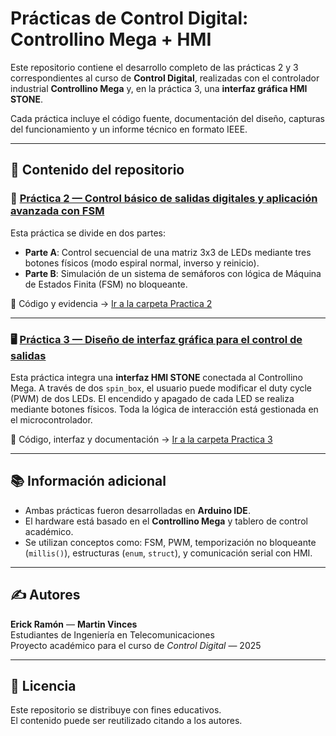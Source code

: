 # Prácticas de Control Digital: Controllino Mega + HMI

Este repositorio contiene el desarrollo completo de las prácticas 2 y 3 correspondientes al curso de **Control Digital**, realizadas con el controlador industrial **Controllino Mega** y, en la práctica 3, una **interfaz gráfica HMI STONE**.

Cada práctica incluye el código fuente, documentación del diseño, capturas del funcionamiento y un informe técnico en formato IEEE.

---

## 📂 Contenido del repositorio

### 🔧 [Práctica 2 — Control básico de salidas digitales y aplicación avanzada con FSM](./Practica2/)

Esta práctica se divide en dos partes:
- **Parte A**: Control secuencial de una matriz 3x3 de LEDs mediante tres botones físicos (modo espiral normal, inverso y reinicio).
- **Parte B**: Simulación de un sistema de semáforos con lógica de Máquina de Estados Finita (FSM) no bloqueante.

📁 Código y evidencia → [Ir a la carpeta Practica 2](./Practica%202/)

---

### 🖥️ [Práctica 3 — Diseño de interfaz gráfica para el control de salidas](./Practica3/)

Esta práctica integra una **interfaz HMI STONE** conectada al Controllino Mega. A través de dos `spin_box`, el usuario puede modificar el duty cycle (PWM) de dos LEDs. El encendido y apagado de cada LED se realiza mediante botones físicos. Toda la lógica de interacción está gestionada en el microcontrolador.

📁 Código, interfaz y documentación → [Ir a la carpeta Practica 3](./Practica%203/)

---

## 📚 Información adicional

- Ambas prácticas fueron desarrolladas en **Arduino IDE**.
- El hardware está basado en el **Controllino Mega** y tablero de control académico.
- Se utilizan conceptos como: FSM, PWM, temporización no bloqueante (`millis()`), estructuras (`enum`, `struct`), y comunicación serial con HMI.

---

## ✍ Autores

**Erick Ramón** — **Martin Vinces**  
Estudiantes de Ingeniería en Telecomunicaciones  
Proyecto académico para el curso de *Control Digital* — 2025

---

## 📄 Licencia

Este repositorio se distribuye con fines educativos.  
El contenido puede ser reutilizado citando a los autores.
